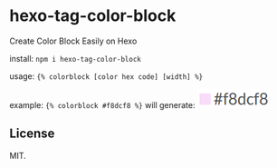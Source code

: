# hexo-tag-color-block

Create Color Block Easily on Hexo

install: `npm i hexo-tag-color-block`

usage: `{% colorblock [color hex code] [width] %}`

example: `{% colorblock #f8dcf8 %}` will generate:
![example of #f8dcf8](example.png)

## License

MIT.